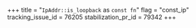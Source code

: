 +++
title = "`IpAddr::is_loopback` as `const fn`"
flag = "const_ip"
tracking_issue_id = 76205
stabilization_pr_id = 79342
+++
